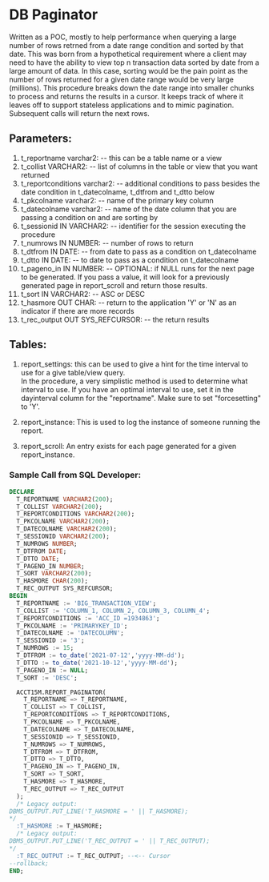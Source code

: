 # DB Paginator
Written as a POC, mostly to help performance when querying a large number of rows retrned from a date range condition and sorted by that date. This was born from a hypothetical requirement where a client may need to have the ability to view top n transaction data sorted by date from a large amount of data.  In this case, sorting would be the pain point as the number of rows returned for a given date range would be very large (millions). This procedure breaks down the date range into smaller chunks to process and returns the results in a cursor.  It keeps track of where it leaves off to support stateless applications and to mimic pagination. Subsequent calls will return the next rows. 

## Parameters:

1. t_reportname varchar2: 
    -- this can be a table name or a view
2. t_collist VARCHAR2: -- list of columns in the table or view that you want returned
3. t_reportconditions varchar2: -- additional conditions to pass besides the date condition in t_datecolname, t_dtfrom and t_dtto below
4. t_pkcolname varchar2: -- name of the primary key column
5. t_datecolname varchar2: -- name of the date column that you are passing a condition on and are sorting by
6. t_sessionid IN VARCHAR2: -- identifier for the session executing the procedure
7. t_numrows IN NUMBER: -- number of rows to return
8. t_dtfrom IN DATE: -- from date to pass as a condition on t_datecolname
9. t_dtto IN DATE: -- to date to pass as a condition on t_datecolname
10. t_pageno_in IN NUMBER: -- OPTIONAL: if NULL runs for the next page to be generated.  If you pass a value, it will look for a previously generated page in report_scroll and return those results.
11. t_sort IN VARCHAR2: -- ASC or DESC
12. t_hasmore OUT CHAR: -- return to the application 'Y' or 'N' as an indicator if there are more records
13. t_rec_output OUT SYS_REFCURSOR: -- the return results


## Tables:

1. report_settings:
    this can be used to give a hint for the time interval to use for a give table/view query.  
    In the procedure, a very simplistic method is used to determine what interval to use.  If you have an optimal interval to use, set it in the dayinterval column for the "reportname". Make sure to set "forcesetting" to 'Y'.

2. report_instance:
    This is used to log the instance of someone running  the report.

3. report_scroll:
    An entry exists for each page generated for a given report_instance.       

### Sample Call from SQL Developer:

```sql
DECLARE
  T_REPORTNAME VARCHAR2(200);
  T_COLLIST VARCHAR2(200);
  T_REPORTCONDITIONS VARCHAR2(200);
  T_PKCOLNAME VARCHAR2(200);
  T_DATECOLNAME VARCHAR2(200);
  T_SESSIONID VARCHAR2(200);
  T_NUMROWS NUMBER;
  T_DTFROM DATE;
  T_DTTO DATE;
  T_PAGENO_IN NUMBER;
  T_SORT VARCHAR2(200);
  T_HASMORE CHAR(200);
  T_REC_OUTPUT SYS_REFCURSOR;
BEGIN
  T_REPORTNAME := 'BIG_TRANSACTION_VIEW';
  T_COLLIST := 'COLUMN_1, COLUMN_2, COLUMN_3, COLUMN_4';
  T_REPORTCONDITIONS := 'ACC_ID =1934863';
  T_PKCOLNAME := 'PRIMARYKEY_ID';
  T_DATECOLNAME := 'DATECOLUMN';
  T_SESSIONID := '3';
  T_NUMROWS := 15;
  T_DTFROM := to_date('2021-07-12','yyyy-MM-dd');
  T_DTTO := to_date('2021-10-12','yyyy-MM-dd');
  T_PAGENO_IN := NULL;
  T_SORT := 'DESC';

  ACCT15M.REPORT_PAGINATOR(
    T_REPORTNAME => T_REPORTNAME,
    T_COLLIST => T_COLLIST,
    T_REPORTCONDITIONS => T_REPORTCONDITIONS,
    T_PKCOLNAME => T_PKCOLNAME,
    T_DATECOLNAME => T_DATECOLNAME,
    T_SESSIONID => T_SESSIONID,
    T_NUMROWS => T_NUMROWS,
    T_DTFROM => T_DTFROM,
    T_DTTO => T_DTTO,
    T_PAGENO_IN => T_PAGENO_IN,
    T_SORT => T_SORT,
    T_HASMORE => T_HASMORE,
    T_REC_OUTPUT => T_REC_OUTPUT
  );
  /* Legacy output: 
DBMS_OUTPUT.PUT_LINE('T_HASMORE = ' || T_HASMORE);
*/ 
  :T_HASMORE := T_HASMORE;
  /* Legacy output: 
DBMS_OUTPUT.PUT_LINE('T_REC_OUTPUT = ' || T_REC_OUTPUT);
*/ 
  :T_REC_OUTPUT := T_REC_OUTPUT; --<-- Cursor
--rollback; 
END;
```